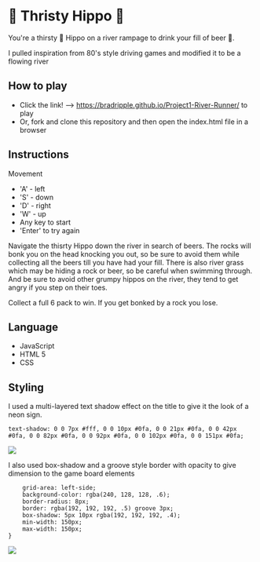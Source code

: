# 🦛 Thristy Hippo 🦛

You're a thirsty 🦛 Hippo on a river rampage to drink your fill of beer 🍺.

I pulled inspiration from 80's style driving games and modified it to be a flowing river

## How to play

* Click the link! --> https://bradripple.github.io/Project1-River-Runner/ to play
* Or, fork and clone this repository and then open the index.html file in a browser

## Instructions
Movement
* 'A' - left
* 'S' - down
* 'D' - right
* 'W' - up
* Any key to start
* 'Enter' to try again


Navigate the thisrty Hippo down the river in search of beers. The rocks will bonk you on the head knocking you out, so be sure to avoid them while collecting all the beers till you have had your fill. There is also river grass which may be hiding a rock or beer, so be careful when swimming through. And be sure to avoid other grumpy hippos on the river, they tend to get angry if you step on their toes.

Collect a full 6 pack to win. If you get bonked by a rock you lose.

## Language
* JavaScript
* HTML 5
* CSS
## Styling
I used a multi-layered text shadow effect on the title to give it the look of a neon sign.


```
text-shadow: 0 0 7px #fff, 0 0 10px #0fa, 0 0 21px #0fa, 0 0 42px #0fa, 0 0 82px #0fa, 0 0 92px #0fa, 0 0 102px #0fa, 0 0 151px #0fa;
```

![](https://i.ibb.co/VpXDcvX/Screen-Shot-2021-08-23-at-10-06-46-AM.png)


I also used box-shadow and a groove style border with opacity to give dimension to the game board elements

```#left-side {
    grid-area: left-side;
    background-color: rgba(240, 128, 128, .6);
    border-radius: 8px;
    border: rgba(192, 192, 192, .5) groove 3px;
    box-shadow: 5px 10px rgba(192, 192, 192, .4);
    min-width: 150px;
    max-width: 150px;
}
```
![](https://i.ibb.co/q5dDmYM/Thisrtyhippo.png)

